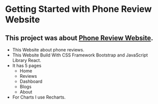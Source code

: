 # Getting Started with Phone Review Website

## This project was about [Phone Review Website](https://p-7.netlify.app/).

* This Website about phone reviews.
* This Website Build With CSS Framework Bootstrap and JavaScript Library React.
* It has 5 pages
    * Home
    * Reviews
    * Dashboard
    * Blogs
    * About
* For Charts I use Recharts.


